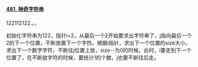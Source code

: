 #### [481. 神奇字符串](https://leetcode.cn/problems/magical-string/)

122112122.。。

初始化字符串为122，指针i=2，从最后一个2开始要求出字符串了，j指向最后一个2的下一个位置，不断放置下一个字符。根据i指针，求出下一个位置的size大小，求出下一个数字字符，不断往j位置上放，size--为0的时候，此时，i要走到下一个位置了，在不断放字符的时候，要统计1的个数，j也要不断往后走。